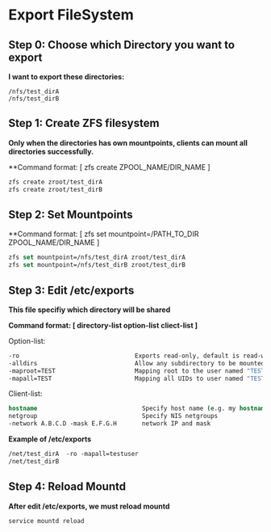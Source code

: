 # Export FileSystem

## Step 0: Choose which Directory you want to export
**I want to export these directories:**
```
/nfs/test_dirA
/nfs/test_dirB
```

## Step 1: Create ZFS filesystem
**Only when the directories has own mountpoints, clients can mount all directories successfully.**

**Command format: [ zfs create ZPOOL_NAME/DIR_NAME ]
```csh
zfs create zroot/test_dirA
zfs create zroot/test_dirB
```

## Step 2: Set Mountpoints
**Command format: [ zfs set mountpoint=/PATH_TO_DIR  ZPOOL_NAME/DIR_NAME ]
```csh
zfs set mountpoint=/nfs/test_dirA zroot/test_dirA
zfs set mountpoint=/nfs/test_dirB zroot/test_dirB
```


## Step 3: Edit /etc/exports
**This file specifiy which directory will be shared**

**Command format: [ directory-list  option-list  cliect-list ]**

Option-list:
```csh
-ro                                Exports read-only, default is read-write
-alldirs                           Allow any subdirectory to be mounted
-maproot=TEST                      Mapping root to the user named "TEST" (root become TEST when change file)
-mapall=TEST                       Mapping all UIDs to user named "TEST" (all users become TEST when change file)
```

Client-list:
```csh
hostname                             Specify host name (e.g. my hostname)
netgroup                             Specify NIS netgroups
-network A.B.C.D -mask E.F.G.H       network IP and mask
```

**Example of /etc/exports**
```csh
/net/test_dirA  -ro -mapall=testuser
/net/test_dirB
```

## Step 4: Reload Mountd
**After edit /etc/exports, we must reload mountd**
```csh
service mountd reload
```
